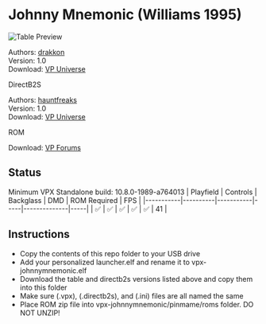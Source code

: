 # Johnny Mnemonic (Williams 1995)

![Table Preview](../../images/vpx-johnnymnemonic.png)

Authors: [drakkon](https://vpuniverse.com/profile/51568-drakkon/)  
Version: 1.0  
Download: [VP Universe](https://vpuniverse.com/files/file/11964-johnny-mnemonic-williams-1995-drakkon-mod-10/)

DirectB2S

Authors: [hauntfreaks](https://vpuniverse.com/profile/5216-hauntfreaks/)  
Version: 1.0  
Download: [VP Universe](https://vpuniverse.com/files/file/13622-johnny-mnemonic-williams-1995-b2s-with-full-dmd/)

ROM

Download: [VP Forums](https://www.vpforums.org/index.php?app=downloads&showfile=1270)

## Status 

Minimum VPX Standalone build: 10.8.0-1989-a764013
| Playfield | Controls | Backglass | DMD | ROM Required | FPS | 
|-----------|----------|-----------|-----|--------------|-----|
| :white_check_mark: | :white_check_mark: | :white_check_mark: | :white_check_mark: | :white_check_mark: | 41 |

## Instructions

- Copy the contents of this repo folder to your USB drive
- Add your personalized launcher.elf and rename it to vpx-johnnymnemonic.elf
- Download the table and directb2s versions listed above and copy them into this folder
- Make sure (.vpx), (.directb2s), and (.ini) files are all named the same
- Place ROM zip file into vpx-johnnymnemonic/pinmame/roms folder. DO NOT UNZIP!

